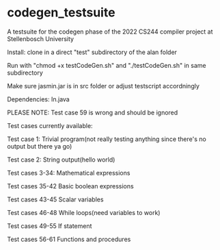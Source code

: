 # codegen_testsuite
A testsuite for the codegen phase of the 2022 CS244 compiler project at Stellenbosch University

Install: clone in a direct "test" subdirectory of the alan folder

Run with "chmod +x testCodeGen.sh" and "./testCodeGen.sh" in same subdirectory

Make sure jasmin.jar is in src folder or adjust testscript accordningly

Dependencies: In.java

PLEASE NOTE: Test case 59 is wrong and should be ignored

Test cases currently available:

Test case 1: Trivial program(not really testing anything since there's no output but there ya go)

Test case 2: String output(hello world)

Test cases 3-34: Mathematical expressions

Test cases 35-42 Basic boolean expressions

Test cases 43-45 Scalar variables 

Test cases 46-48 While loops(need variables to work)

Test cases 49-55 If statement

Test cases 56-61 Functions and procedures
